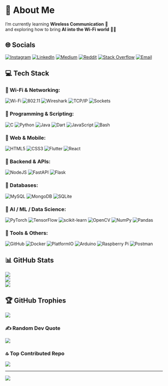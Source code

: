 <!-- ---------------------------- -->
<!-- 💫 ABOUT ME -->
<!-- ---------------------------- -->
# 💫 About Me
I’m currently learning **Wireless Communication** 📡  
and exploring how to bring **AI into the Wi-Fi world** 🤖📶  


<!-- ---------------------------- -->
<!-- 🌐 SOCIAL LINKS -->
<!-- ---------------------------- -->
## 🌐 Socials
[![Instagram](https://img.shields.io/badge/Instagram-%23E4405F.svg?logo=Instagram&logoColor=white)](https://instagram.com/chandu_surisetty) 
[![LinkedIn](https://img.shields.io/badge/LinkedIn-%230077B5.svg?logo=linkedin&logoColor=white)](https://linkedin.com/in/chandu-surisetty-754b94179) 
[![Medium](https://img.shields.io/badge/Medium-12100E?logo=medium&logoColor=white)](https://medium.com/@chandusurisetty58) 
[![Reddit](https://img.shields.io/badge/Reddit-%23FF4500.svg?logo=Reddit&logoColor=white)](https://reddit.com/user/TomorrowNo8138/) 
[![Stack Overflow](https://img.shields.io/badge/-Stackoverflow-FE7A16?logo=stack-overflow&logoColor=white)](https://stackoverflow.com/users/16625271) 
[![Email](https://img.shields.io/badge/Email-D14836?logo=gmail&logoColor=white)](mailto:contact@chandusurisetty.in) 


<!-- ---------------------------- -->
<!-- 💻 TECH STACK -->
<!-- ---------------------------- -->
## 💻 Tech Stack

### 🔹 Wi-Fi & Networking:
![Wi-Fi](https://img.shields.io/badge/Wi--Fi-000000?style=for-the-badge&logo=wi-fi&logoColor=white) 
![802.11](https://img.shields.io/badge/IEEE-802.11-blue?style=for-the-badge) 
![Wireshark](https://img.shields.io/badge/Wireshark-1679A7?style=for-the-badge&logo=wireshark&logoColor=white) 
![TCP/IP](https://img.shields.io/badge/TCP%2FIP-FF6C37?style=for-the-badge&logo=internetexplorer&logoColor=white) 
![Sockets](https://img.shields.io/badge/Sockets-333333?style=for-the-badge&logo=socketdotio&logoColor=white)  


### 🔹 Programming & Scripting:
![C](https://img.shields.io/badge/c-%2300599C.svg?style=for-the-badge&logo=c&logoColor=white) 
![Python](https://img.shields.io/badge/python-3670A0.svg?style=for-the-badge&logo=python&logoColor=ffdd54) 
![Java](https://img.shields.io/badge/java-%23ED8B00.svg?style=for-the-badge&logo=openjdk&logoColor=white) 
![Dart](https://img.shields.io/badge/dart-%230175C2.svg?style=for-the-badge&logo=dart&logoColor=white) 
![JavaScript](https://img.shields.io/badge/javascript-%23323330.svg?style=for-the-badge&logo=javascript&logoColor=%23F7DF1E) 
![Bash](https://img.shields.io/badge/bash_script-%23121011.svg?style=for-the-badge&logo=gnu-bash&logoColor=white)  

### 🔹 Web & Mobile:
![HTML5](https://img.shields.io/badge/html5-%23E34F26.svg?style=for-the-badge&logo=html5&logoColor=white) 
![CSS3](https://img.shields.io/badge/css3-%231572B6.svg?style=for-the-badge&logo=css3&logoColor=white) 
![Flutter](https://img.shields.io/badge/Flutter-%2302569B.svg?style=for-the-badge&logo=Flutter&logoColor=white) 
![React](https://img.shields.io/badge/react-%2320232a.svg?style=for-the-badge&logo=react&logoColor=%2361DAFB) 

### 🔹 Backend & APIs:
![NodeJS](https://img.shields.io/badge/node.js-6DA55F.svg?style=for-the-badge&logo=node.js&logoColor=white) 
![FastAPI](https://img.shields.io/badge/FastAPI-005571.svg?style=for-the-badge&logo=fastapi) 
![Flask](https://img.shields.io/badge/flask-%23000.svg?style=for-the-badge&logo=flask&logoColor=white) 

### 🔹 Databases:
![MySQL](https://img.shields.io/badge/mysql-4479A1.svg?style=for-the-badge&logo=mysql&logoColor=white) 
![MongoDB](https://img.shields.io/badge/MongoDB-%234ea94b.svg?style=for-the-badge&logo=mongodb&logoColor=white) 
![SQLite](https://img.shields.io/badge/sqlite-%2307405e.svg?style=for-the-badge&logo=sqlite&logoColor=white) 

### 🔹 AI / ML / Data Science:
![PyTorch](https://img.shields.io/badge/PyTorch-%23EE4C2C.svg?style=for-the-badge&logo=PyTorch&logoColor=white) 
![TensorFlow](https://img.shields.io/badge/TensorFlow-%23FF6F00.svg?style=for-the-badge&logo=TensorFlow&logoColor=white) 
![scikit-learn](https://img.shields.io/badge/scikit--learn-%23F7931E.svg?style=for-the-badge&logo=scikit-learn&logoColor=white) 
![OpenCV](https://img.shields.io/badge/opencv-%23white.svg?style=for-the-badge&logo=opencv&logoColor=white) 
![NumPy](https://img.shields.io/badge/numpy-%23013243.svg?style=for-the-badge&logo=numpy&logoColor=white) 
![Pandas](https://img.shields.io/badge/pandas-%23150458.svg?style=for-the-badge&logo=pandas&logoColor=white)  

### 🔹 Tools & Others:
![GitHub](https://img.shields.io/badge/github-%23121011.svg?style=for-the-badge&logo=github&logoColor=white) 
![Docker](https://img.shields.io/badge/docker-%230db7ed.svg?style=for-the-badge&logo=docker&logoColor=white) 
![PlatformIO](https://img.shields.io/badge/PlatformIO-%23222.svg?style=for-the-badge&logo=platformio&logoColor=%23f5822a) 
![Arduino](https://img.shields.io/badge/-Arduino-00979D?style=for-the-badge&logo=Arduino&logoColor=white) 
![Raspberry Pi](https://img.shields.io/badge/-Raspberry_Pi-C51A4A?style=for-the-badge&logo=Raspberry-Pi) 
![Postman](https://img.shields.io/badge/Postman-FF6C37.svg?style=for-the-badge&logo=postman&logoColor=white)  




<!-- ---------------------------- -->
<!-- 📊 GITHUB STATS -->
<!-- ---------------------------- -->
## 📊 GitHub Stats
![](https://github-readme-stats.vercel.app/api?username=chandusurisetty&theme=dark&hide_border=false&include_all_commits=true&count_private=false)<br/>
![](https://nirzak-streak-stats.vercel.app/?user=chandusurisetty&theme=dark&hide_border=false)<br/>
![](https://github-readme-stats.vercel.app/api/top-langs/?username=chandusurisetty&theme=dark&hide_border=false&include_all_commits=true&count_private=false&layout=compact)


<!-- ---------------------------- -->
<!-- 🏆 TROPHIES & EXTRAS -->
<!-- ---------------------------- -->
## 🏆 GitHub Trophies
![](https://github-profile-trophy.vercel.app/?username=chandusurisetty&theme=gruvbox_light&no-frame=true&no-bg=true&margin-w=4)

### ✍️ Random Dev Quote
![](https://quotes-github-readme.vercel.app/api?type=horizontal&theme=tokyonight)

### 🔝 Top Contributed Repo
![](https://github-contributor-stats.vercel.app/api?username=chandusurisetty&limit=5&theme=bear&combine_all_yearly_contributions=true)


<!-- ---------------------------- -->
<!-- 👁️ PROFILE VISIT COUNT -->
<!-- ---------------------------- -->
---
[![](https://visitcount.itsvg.in/api?id=chandusurisetty&icon=0&color=3)](https://visitcount.itsvg.in)

<!-- Proudly created with GPRM ( https://gprm.itsvg.in ) -->
